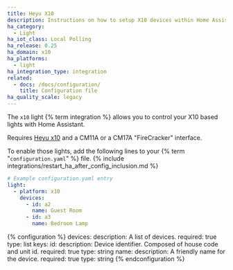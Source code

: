 ```yaml
---
title: Heyu X10
description: Instructions on how to setup X10 devices within Home Assistant.
ha_category:
  - Light
ha_iot_class: Local Polling
ha_release: 0.25
ha_domain: x10
ha_platforms:
  - light
ha_integration_type: integration
related:
  - docs: /docs/configuration/
    title: Configuration file
ha_quality_scale: legacy
---
```


The `x10` light {% term integration %} allows you to control your X10 based lights with Home Assistant.

Requires [Heyu x10](https://www.heyu.org/) and a CM11A or a CM17A "FireCracker" interface.

To enable those lights, add the following lines to your {% term "`configuration.yaml`" %} file.
{% include integrations/restart_ha_after_config_inclusion.md %}

```yaml
# Example configuration.yaml entry
light:
  - platform: x10
    devices:
      - id: a2
        name: Guest Room
      - id: a3
        name: Bedroom Lamp
```

{% configuration %}
devices:
  description: A list of devices.
  required: true
  type: list
  keys:
    id:
      description: Device identifier. Composed of house code and unit id.
      required: true
      type: string
    name:
      description: A friendly name for the device.
      required: true
      type: string
{% endconfiguration %}
